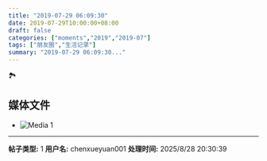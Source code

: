 ```yaml
---
title: "2019-07-29 06:09:30"
date: 2019-07-29T10:00:00+08:00
draft: false
categories: ["moments","2019","2019-07"]
tags: ["朋友圈","生活记录"]
summary: "2019-07-29 06:09:30..."
---
```


🏞

## 媒体文件

- ![Media 1](/Moments/photos/2019-07-29/201907290609300.jpg)

---

**帖子类型:** 1
**用户名:** chenxueyuan001
**处理时间:** 2025/8/28 20:30:39
